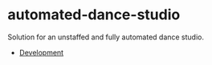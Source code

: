 # automated-dance-studio
Solution for an unstaffed and fully automated dance studio.

* [Development](docs/Development.md)
